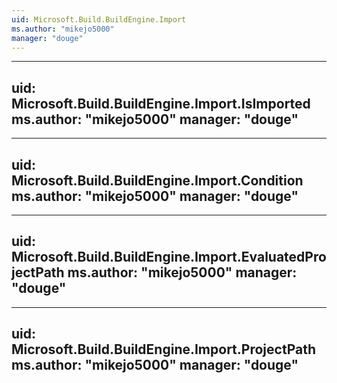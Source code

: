 ```yaml
---
uid: Microsoft.Build.BuildEngine.Import
ms.author: "mikejo5000"
manager: "douge"
---
```


---
uid: Microsoft.Build.BuildEngine.Import.IsImported
ms.author: "mikejo5000"
manager: "douge"
---

---
uid: Microsoft.Build.BuildEngine.Import.Condition
ms.author: "mikejo5000"
manager: "douge"
---

---
uid: Microsoft.Build.BuildEngine.Import.EvaluatedProjectPath
ms.author: "mikejo5000"
manager: "douge"
---

---
uid: Microsoft.Build.BuildEngine.Import.ProjectPath
ms.author: "mikejo5000"
manager: "douge"
---

